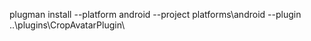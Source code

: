plugman install --platform android --project platforms\android --plugin ..\plugins\CropAvatarPlugin\
